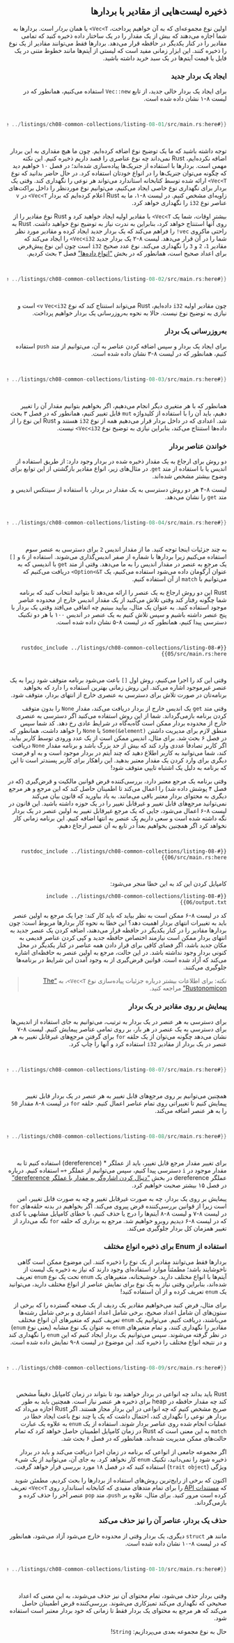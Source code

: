 <div dir="rtl">

## ذخیره لیست‌هایی از مقادیر با بردارها

اولین نوع مجموعه‌ای که به آن خواهیم پرداخت، `Vec<T>` یا همان _بردار_ است.
بردارها به شما اجازه می‌دهند که بیش از یک مقدار را در یک ساختار داده ذخیره کنید
که تمامی مقادیر را در کنار یکدیگر در حافظه قرار می‌دهد. بردارها فقط می‌توانند
مقادیر از یک نوع را ذخیره کنند. این ابزار زمانی مفید است که لیستی از آیتم‌ها
مانند خطوط متنی در یک فایل یا قیمت آیتم‌ها در یک سبد خرید داشته باشید.

### ایجاد یک بردار جدید

برای ایجاد یک بردار خالی جدید، از تابع `Vec::new` استفاده می‌کنیم، همانطور که
در لیست ۸-۱ نشان داده شده است.

<Listing number="8-1" caption="ایجاد یک بردار جدید و خالی برای نگهداری مقادیر نوع `i32`">

```rust
{{#rustdoc_include ../listings/ch08-common-collections/listing-08-01/src/main.rs:here}}
```

</Listing>

توجه داشته باشید که ما یک توضیح نوع اضافه کرده‌ایم. چون ما هیچ مقداری به این بردار
اضافه نکرده‌ایم، Rust نمی‌داند چه نوع عناصری را قصد داریم ذخیره کنیم. این نکته
مهمی است. بردارها با استفاده از جنریک‌ها پیاده‌سازی شده‌اند؛ در فصل ۱۰ خواهیم دید
که چگونه می‌توان جنریک‌ها را در انواع خودتان استفاده کرد. در حال حاضر بدانید که
نوع `Vec<T>` ارائه شده توسط کتابخانه استاندارد می‌تواند هر نوعی را نگهداری کند.
وقتی یک بردار برای نگهداری نوع خاصی ایجاد می‌کنیم، می‌توانیم نوع موردنظر را داخل
براکت‌های زاویه‌ای مشخص کنیم. در لیست ۸-۱، ما به Rust اعلام کرده‌ایم که بردار `Vec<T>` 
در `v` عناصر نوع `i32` را نگهداری خواهد کرد.

بیشتر اوقات، شما یک `Vec<T>` با مقادیر اولیه ایجاد خواهید کرد و Rust نوع مقادیر
را از روی آنها استنتاج خواهد کرد، بنابراین به ندرت نیاز به توضیح نوع خواهید داشت.
Rust به راحتی ماکروی `vec!` را فراهم می‌کند که یک بردار جدید ایجاد کرده و مقادیر
مورد نظر شما را در آن قرار می‌دهد. لیست ۸-۲ یک بردار جدید `Vec<i32>` را ایجاد می‌کند
که مقادیر `1`، `2` و `3` را نگهداری می‌کند. نوع عدد صحیح `i32` است چون این نوع
پیش‌فرض برای اعداد صحیح است، همانطور که در بخش [“انواع داده‌ها”][data-types]<!-- ignore -->
فصل ۳ بحث کردیم.

<Listing number="8-2" caption="ایجاد یک بردار جدید شامل مقادیر">

```rust
{{#rustdoc_include ../listings/ch08-common-collections/listing-08-02/src/main.rs:here}}
```

</Listing>

چون مقادیر اولیه `i32` داده‌ایم، Rust می‌تواند استنتاج کند که نوع `v` 
`Vec<i32>` است و نیازی به توضیح نوع نیست. حالا به نحوه به‌روزرسانی یک بردار
خواهیم پرداخت.

### به‌روزرسانی یک بردار

برای ایجاد یک بردار و سپس اضافه کردن عناصر به آن، می‌توانیم از متد `push` استفاده کنیم،
همانطور که در لیست ۸-۳ نشان داده شده است.

<Listing number="8-3" caption="استفاده از متد `push` برای اضافه کردن مقادیر به یک بردار">

```rust
{{#rustdoc_include ../listings/ch08-common-collections/listing-08-03/src/main.rs:here}}
```

</Listing>

همانطور که با هر متغیری دیگر انجام می‌دهیم، اگر بخواهیم بتوانیم مقدار آن را تغییر دهیم،
باید آن را با استفاده از کلیدواژه `mut` قابل تغییر کنیم، همانطور که در فصل ۳ بحث شد.
اعدادی که در داخل بردار قرار می‌دهیم همه از نوع `i32` هستند و Rust این نوع را از داده‌ها
استنتاج می‌کند، بنابراین نیازی به توضیح نوع `Vec<i32>` نیست.

### خواندن عناصر بردار

دو روش برای ارجاع به یک مقدار ذخیره شده در بردار وجود دارد: از طریق استفاده از اندیس یا
با استفاده از متد `get`. در مثال‌های زیر، انواع مقادیر بازگشتی از این توابع برای وضوح بیشتر
مشخص شده‌اند.

لیست ۸-۴ هر دو روش دسترسی به یک مقدار در بردار، با استفاده از سینتکس اندیس و متد `get`
را نشان می‌دهد.

<Listing number="8-4" caption="استفاده از سینتکس اندیس و متد `get` برای دسترسی به یک آیتم در بردار">

```rust
{{#rustdoc_include ../listings/ch08-common-collections/listing-08-04/src/main.rs:here}}
```

</Listing>

به چند جزئیات اینجا توجه کنید. ما از مقدار اندیس `2` برای دسترسی به عنصر سوم استفاده می‌کنیم
زیرا بردارها با شماره از صفر اندیس‌گذاری می‌شوند. استفاده از `&` و `[]` یک مرجع به عنصر
در مقدار اندیس را به ما می‌دهد. وقتی از متد `get` با اندیسی که به عنوان آرگومان داده می‌شود
استفاده می‌کنیم، یک `Option<&T>` دریافت می‌کنیم که می‌توانیم با `match` از آن استفاده کنیم.

Rust این دو روش ارجاع به یک عنصر را ارائه می‌دهد تا بتوانید انتخاب کنید که برنامه شما چگونه رفتار کند
وقتی تلاش می‌کنید از یک مقدار اندیس خارج از محدوده عناصر موجود استفاده کنید. به عنوان یک مثال،
بیایید ببینیم چه اتفاقی می‌افتد وقتی یک بردار با پنج عنصر داشته باشیم و سپس تلاش کنیم به یک عنصر
در اندیس ۱۰۰ با هر دو تکنیک دسترسی پیدا کنیم، همانطور که در لیست ۸-۵ نشان داده شده است.

<Listing number="8-5" caption="تلاش برای دسترسی به عنصر در اندیس ۱۰۰ در یک بردار شامل پنج عنصر">

```rust,should_panic,panics
{{#rustdoc_include ../listings/ch08-common-collections/listing-08-05/src/main.rs:here}}
```

</Listing>

وقتی این کد را اجرا می‌کنیم، روش اول `[]` باعث می‌شود برنامه متوقف شود زیرا به یک
عنصر غیرموجود اشاره می‌کند. این روش زمانی بهترین استفاده را دارد که بخواهید برنامه‌تان
در صورت تلاش برای دسترسی به عنصری خارج از انتهای بردار، متوقف شود.

وقتی متد `get` یک اندیس خارج از بردار دریافت می‌کند، مقدار `None` را بدون متوقف کردن
برنامه بازمی‌گرداند. شما از این روش استفاده می‌کنید اگر دسترسی به عنصری خارج از محدوده بردار
ممکن است گاه‌به‌گاه در شرایط عادی رخ دهد. کد شما سپس منطق لازم برای مدیریت داشتن
`Some(&element)` یا `None` را خواهد داشت، همانطور که در فصل ۶ بحث شد. برای مثال،
اندیس ممکن است از یک عدد ورودی توسط کاربر بیاید. اگر کاربر تصادفاً عددی وارد کند که بیش از حد
بزرگ باشد و برنامه مقدار `None` دریافت کند، شما می‌توانید به کاربر اطلاع دهید که چند آیتم
در بردار موجود است و به او فرصت دیگری برای وارد کردن یک مقدار معتبر بدهید. این راهکار برای
کاربر پسندتر است تا این که برنامه به دلیل یک اشتباه تایپی متوقف شود!

وقتی برنامه یک مرجع معتبر دارد، بررسی‌کننده قرض قوانین مالکیت و قرض‌گیری (که در فصل ۴ پوشش داده شد)
را اعمال می‌کند تا اطمینان حاصل کند که این مرجع و هر مرجع دیگری به محتوای بردار معتبر باقی می‌مانند.
به یاد بیاورید که قانون بیان می‌کند نمی‌توانید مرجع‌های قابل تغییر و غیرقابل تغییر را در یک حوزه
داشته باشید. این قانون در لیست ۸-۶ اعمال می‌شود، جایی که یک مرجع غیرقابل تغییر به اولین عنصر
در یک بردار نگه داشته شده است و سعی داریم یک عنصر به انتها اضافه کنیم. این برنامه زمانی کار نخواهد کرد
اگر همچنین بخواهیم بعداً در تابع به آن عنصر ارجاع دهیم.

<Listing number="8-6" caption="تلاش برای اضافه کردن یک عنصر به یک بردار در حالی که یک مرجع به یک آیتم نگه داشته شده است">

```rust,ignore,does_not_compile
{{#rustdoc_include ../listings/ch08-common-collections/listing-08-06/src/main.rs:here}}
```

</Listing>

کامپایل کردن این کد به این خطا منجر می‌شود:

```console
{{#include ../listings/ch08-common-collections/listing-08-06/output.txt}}
```

کد در لیست ۸-۶ ممکن است به نظر بیاید که باید کار کند: چرا یک مرجع به اولین عنصر باید
به تغییرات انتهای بردار اهمیت دهد؟ این خطا به نحوه کار بردارها مربوط است: چون بردارها مقادیر
را در کنار یکدیگر در حافظه قرار می‌دهند، اضافه کردن یک عنصر جدید به انتهای بردار ممکن است نیازمند
اختصاص حافظه جدید و کپی کردن عناصر قدیمی به مکان جدید باشد، اگر فضای کافی برای قرار دادن
همه عناصر در کنار یکدیگر در محل کنونی بردار وجود نداشته باشد. در این حالت، مرجع به اولین
عنصر به حافظه‌ای اشاره می‌کند که آزاد شده است. قوانین قرض‌گیری از به وجود آمدن این شرایط
در برنامه‌ها جلوگیری می‌کنند.

> نکته: برای اطلاعات بیشتر درباره جزئیات پیاده‌سازی نوع `Vec<T>`، به [“The Rustonomicon”][nomicon] مراجعه کنید.


### پیمایش بر روی مقادیر در یک بردار

برای دسترسی به هر عنصر در یک بردار به ترتیب، می‌توانیم به جای استفاده از اندیس‌ها
برای دسترسی به یک عنصر در هر بار، بر روی تمامی عناصر پیمایش کنیم. لیست ۸-۷ نشان می‌دهد
چگونه می‌توان از یک حلقه `for` برای گرفتن مرجع‌های غیرقابل تغییر به هر عنصر در یک بردار
از مقادیر `i32` استفاده کرد و آنها را چاپ کرد.

<Listing number="8-7" caption="چاپ هر عنصر در یک بردار با پیمایش بر روی عناصر با استفاده از یک حلقه `for`">

```rust
{{#rustdoc_include ../listings/ch08-common-collections/listing-08-07/src/main.rs:here}}
```

</Listing>

همچنین می‌توانیم بر روی مرجع‌های قابل تغییر به هر عنصر در یک بردار قابل تغییر پیمایش کنیم
تا تغییراتی روی تمام عناصر اعمال کنیم. حلقه `for` در لیست ۸-۸ مقدار `50` را به هر عنصر اضافه می‌کند.

<Listing number="8-8" caption="پیمایش بر روی مرجع‌های قابل تغییر به عناصر در یک بردار">

```rust
{{#rustdoc_include ../listings/ch08-common-collections/listing-08-08/src/main.rs:here}}
```

</Listing>

برای تغییر مقدار مرجع قابل تغییر، باید از عملگر * (dereference) استفاده کنیم تا به مقدار
موجود در `i` دسترسی پیدا کنیم، سپس می‌توانیم از عملگر `+=` استفاده کنیم. درباره عملگر dereference
در بخش [“دنبال کردن اشاره‌گر به مقدار با عملگر dereference”][deref]<!-- ignore --> در فصل ۱۵
بیشتر صحبت خواهیم کرد.

پیمایش بر روی یک بردار، چه به صورت غیرقابل تغییر و چه به صورت قابل تغییر، امن است
زیرا از قوانین بررسی‌کننده قرض پیروی می‌کند. اگر بخواهیم در بدنه حلقه‌های `for` در لیست ۸-۷
و لیست ۸-۸ آیتم‌ها را درج یا حذف کنیم، با خطای کامپایل مشابهی با کدی که در لیست ۸-۶ دیدیم
روبرو خواهیم شد. مرجع به برداری که حلقه `for` نگه می‌دارد از تغییر همزمان کل بردار
جلوگیری می‌کند.


### استفاده از Enum برای ذخیره انواع مختلف

بردارها فقط می‌توانند مقادیر از یک نوع را ذخیره کنند. این موضوع ممکن است گاهی
ناخوشایند باشد؛ مطمئناً موارد استفاده‌ای وجود دارند که نیاز به ذخیره یک لیست
از آیتم‌ها با انواع مختلف دارید. خوشبختانه، متغیرهای یک `enum` تحت یک نوع
`enum` تعریف شده‌اند، بنابراین وقتی نیاز به یک نوع برای نمایش عناصر از انواع
مختلف دارید، می‌توانید یک `enum` تعریف کرده و از آن استفاده کنید!

برای مثال، فرض کنید می‌خواهیم مقادیر یک ردیف از یک صفحه گسترده را که برخی از
ستون‌های آن شامل اعداد صحیح، برخی شامل اعداد اعشاری و برخی شامل رشته‌ها
می‌باشند، دریافت کنیم. می‌توانیم یک `enum` تعریف کنیم که متغیرهای آن انواع
مختلف مقادیر را نگهداری کنند، و تمام متغیرهای `enum` به عنوان یک نوع مشابه
(یعنی نوع `enum`) در نظر گرفته می‌شوند. سپس می‌توانیم یک بردار ایجاد کنیم
که این `enum` را نگهداری کند و در نتیجه انواع مختلف را ذخیره کند. این موضوع
در لیست ۸-۹ نمایش داده شده است.

<Listing number="8-9" caption="تعریف یک `enum` برای ذخیره انواع مختلف در یک بردار">

```rust
{{#rustdoc_include ../listings/ch08-common-collections/listing-08-09/src/main.rs:here}}
```

</Listing>

Rust باید بداند چه انواعی در بردار خواهند بود تا بتواند در زمان کامپایل
دقیقاً مشخص کند چه مقدار حافظه در heap برای ذخیره هر عنصر نیاز است.
همچنین باید به طور صریح مشخص کنیم که چه انواعی در این بردار مجاز هستند.
اگر Rust اجازه می‌داد که بردار هر نوعی را نگهداری کند، احتمال داشت که
یک یا چند نوع باعث ایجاد خطا در عملیات انجام شده روی عناصر بردار شوند.
استفاده از یک `enum` به علاوه یک عبارت `match` به این معنی است که Rust
در زمان کامپایل اطمینان حاصل خواهد کرد که تمام حالت‌های ممکن مدیریت شده‌اند،
همانطور که در فصل ۶ بحث شد.

اگر مجموعه جامعی از انواعی که برنامه در زمان اجرا دریافت می‌کند و باید
در بردار ذخیره شود را نمی‌دانید، تکنیک `enum` کار نخواهد کرد. به جای آن،
می‌توانید از یک شیء ویژگی (`trait object`) استفاده کنید که در فصل ۱۸
مورد بررسی قرار خواهد گرفت.

اکنون که برخی از رایج‌ترین روش‌های استفاده از بردارها را بحث کردیم، مطمئن شوید
که [مستندات API][vec-api]<!-- ignore --> را برای تمام متدهای مفیدی که کتابخانه
استاندارد روی `Vec<T>` تعریف کرده است مرور کنید. برای مثال، علاوه بر `push`،
متد `pop` عنصر آخر را حذف کرده و بازمی‌گرداند.

### حذف یک بردار، عناصر آن را نیز حذف می‌کند

مانند هر `struct` دیگری، یک بردار وقتی از محدوده خارج می‌شود آزاد می‌شود،
همانطور که در لیست ۸-۱۰ نشان داده شده است.

<Listing number="8-10" caption="نمایش زمان حذف بردار و عناصر آن">

```rust
{{#rustdoc_include ../listings/ch08-common-collections/listing-08-10/src/main.rs:here}}
```

</Listing>

وقتی بردار حذف می‌شود، تمام محتوای آن نیز حذف می‌شوند، به این معنی که اعداد
صحیحی که نگهداری می‌کند تمیزکاری می‌شوند. بررسی‌کننده قرض اطمینان حاصل می‌کند
که هر مرجع به محتوای یک بردار فقط تا زمانی که خود بردار معتبر است استفاده شود.

حال به نوع مجموعه بعدی می‌پردازیم: `String`!

[data-types]: ch03-02-data-types.html#data-types
[nomicon]: ../nomicon/vec/vec.html
[vec-api]: ../std/vec/struct.Vec.html
[deref]: ch15-02-deref.html#following-the-pointer-to-the-value-with-the-dereference-operator

</div>